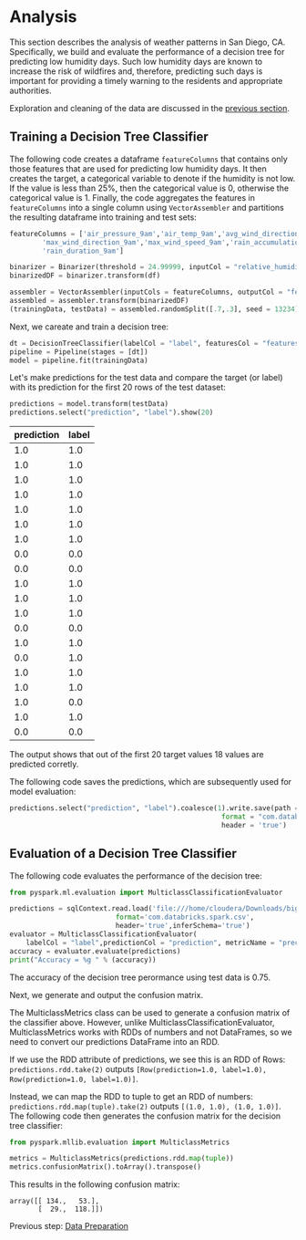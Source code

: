 # Analysis

This section describes the analysis of weather patterns in San Diego, CA.  Specifically, we build and evaluate the performance of a decision tree for predicting low humidity days.  Such low humidity days are known to increase the risk of wildfires and, therefore, predicting such days is important for providing a timely warning to the residents and appropriate authorities.

Exploration and cleaning of the data are discussed in the [previous section](https://eagronin.github.io/weather-classification-spark-prepare/).

## Training a Decision Tree Classifier
The following code creates a dataframe `featureColumns` that contains only those features that are used for predicting low humidity days.  It then creates the target, a categorical variable to denote if the humidity is not low. If the value is less than 25%, then the categorical value is 0, otherwise the categorical value is 1.  Finally, the code aggregates the features in `featureColumns` into a single column using `VectorAssembler` and partitions the resulting dataframe into training and test sets: 

```python
featureColumns = ['air_pressure_9am','air_temp_9am','avg_wind_direction_9am','avg_wind_speed_9am',
        'max_wind_direction_9am','max_wind_speed_9am','rain_accumulation_9am',
        'rain_duration_9am']

binarizer = Binarizer(threshold = 24.99999, inputCol = "relative_humidity_3pm", outputCol="label")
binarizedDF = binarizer.transform(df)

assembler = VectorAssembler(inputCols = featureColumns, outputCol = "features")
assembled = assembler.transform(binarizedDF)
(trainingData, testData) = assembled.randomSplit([.7,.3], seed = 13234)
```

Next, we careate and train a decision tree:

```python
dt = DecisionTreeClassifier(labelCol = "label", featuresCol = "features", maxDepth = 5, minInstancesPerNode = 20, impurity = "gini")
pipeline = Pipeline(stages = [dt])
model = pipeline.fit(trainingData)
```

Let's make predictions for the test data and compare the target (or label) with its prediction for the first 20 rows of the test dataset:

```python
predictions = model.transform(testData)
predictions.select("prediction", "label").show(20)
```

| prediction | label |
| --- | --- |
|       1.0|  1.0|
|       1.0|  1.0|
|       1.0|  1.0|
|       1.0|  1.0|
|       1.0|  1.0|
|       1.0|  1.0|
|       1.0|  1.0|
|       0.0|  0.0|
|       0.0|  0.0|
|       1.0|  1.0|
|       1.0|  1.0|
|       1.0|  1.0|
|       0.0|  0.0|
|       1.0|  1.0|
|       0.0|  1.0|
|       1.0|  1.0|
|       1.0|  1.0|
|       1.0|  0.0|
|       1.0|  1.0|
|       0.0|  0.0|

The output shows that out of the first 20 target values 18 values are predicted corretly.  

The following code saves the predictions, which are subsequently used for model evaluation:

```python
predictions.select("prediction", "label").coalesce(1).write.save(path = "file:///home/cloudera/Downloads/big-data-4/predictions",
                                                    format = "com.databricks.spark.csv",
                                                    header = 'true')
```

## Evaluation of a Decision Tree Classifier
The following code evaluates the performance of the decision tree:

```python
from pyspark.ml.evaluation import MulticlassClassificationEvaluator

predictions = sqlContext.read.load('file:///home/cloudera/Downloads/big-data-4/predictions', 
                          format='com.databricks.spark.csv', 
                          header='true',inferSchema='true')
evaluator = MulticlassClassificationEvaluator(
    labelCol = "label",predictionCol = "prediction", metricName = "precision")
accuracy = evaluator.evaluate(predictions)
print("Accuracy = %g " % (accuracy))
```

The accuracy of the decision tree perormance using test data is 0.75.

Next, we generate and output the confusion matrix.  

The MulticlassMetrics class can be used to generate a confusion matrix of the classifier above. However, unlike MulticlassClassificationEvaluator, MulticlassMetrics works with RDDs of numbers and not DataFrames, so we need to convert our predictions DataFrame into an RDD.

If we use the RDD attribute of predictions, we see this is an RDD of Rows: `predictions.rdd.take(2)` outputs `[Row(prediction=1.0, label=1.0), Row(prediction=1.0, label=1.0)]`.

Instead, we can map the RDD to tuple to get an RDD of numbers: `predictions.rdd.map(tuple).take(2)` outputs `[(1.0, 1.0), (1.0, 1.0)]`.  The following code then generates the confusion matrix for the decision tree classifier:

```python
from pyspark.mllib.evaluation import MulticlassMetrics

metrics = MulticlassMetrics(predictions.rdd.map(tuple))
metrics.confusionMatrix().toArray().transpose()
```

This results in the following confusion matrix:

```
array([[ 134.,   53.],
       [  29.,  118.]])
```

Previous step: [Data Preparation](https://eagronin.github.io/weather-classification-spark-prepare/)
